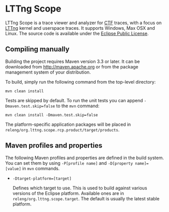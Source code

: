 LTTng Scope
===========

LTTng Scope is a trace viewer and analyzer for [CTF](http://diamon.org/ctf/)
traces, with a focus on [LTTng](https://lttng.org/) kernel and userspace traces.
It supports Windows, Max OSX and Linux. The source code is available under the
[Eclipse Public License](https://www.eclipse.org/legal/epl-v10.html).


Compiling manually
------------------

Building the project requires Maven version 3.3 or later. It can be downloaded
from <http://maven.apache.org> or from the package management system of your
distribution.

To build, simply run the following command from the top-level directory:

    mvn clean install

Tests are skipped by default. To run the unit tests you can append
`-Dmaven.test.skip=false` to the `mvn` command:

    mvn clean install -Dmaven.test.skip=false

The platform-specific application packages will be placed in
`releng/org.lttng.scope.rcp.product/target/products`.


Maven profiles and properties
-----------------------------

The following Maven profiles and properties are defined in the build system.
You can set them by using `-P[profile name]` and `-D[property name]=[value]`
in `mvn` commands.

* `-Dtarget-platform=[target]`

  Defines which target to use. This is used to build against various versions of
  the Eclipse platform. Available ones are in
  `releng/org.lttng.scope.target`. The default is usually the latest
  stable platform.

